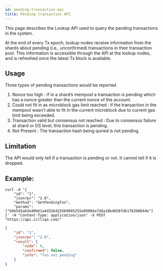 ```yaml
---
id: pending-transaction-api
title: Pending transaction API
--- 
```


This page describes the Lookup API used to query the pending transactions in the system.

At the end of every Tx epoch, lookup nodes receive information from the shards about pending (i.e., unconfirmed) transactions in their transaction pool. This information is accessible through the API at the lookup nodes, and is refreshed once the latest Tx block is available.

## Usage

Three types of pending transactions would be reported

1. Nonce too high : if in a shard’s mempool a transaction is pending which has a nonce greater than the current nonce of the account.
2. Could not fit in as microblock gas limit reached : if the transaction in the mempool wasn't able to fit in the current microblock due to current gas limit being exceeded.
3. Transaction valid but consensus not reached : Due to consensus failure at shard or DS level, this transaction is pending.
4. Not Present : The transaction hash being quried is not pending.

## Limitation

The API would only tell if a transaction is pending or not. It cannot tell if it is dropped.

## Example:

```shell
curl -d '{
    "id": "1",
    "jsonrpc": "2.0",
    "method": "GetPendingTxn",
    "params": ["b9e545ab3ed0b61a4d326425569605255e0990da7dda18b4658fdb17b390844e"]
}' -H "Content-Type: application/json" -X POST "https://api.zilliqa.com/"
```

```json
{
    "id": "1",
    "jsonrpc": "2.0",
    "result": {
        "code": 0,
        "confirmed": false,
        "info": "Txn not pending"
    }
}
```